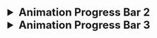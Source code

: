 <details >
 <summary style="font-size: x-large; font-weight: bold">Animation Progress Bar 2</summary>

Build an app where clicking the "Add" button adds progress bars to the page. The progress bars fill up in series, aka the second bar only starts filling up after the first bar is completely filled.

### Requirements
1. Clicking on the "Add" button adds a progress bar to the page.
2. The progress bars fill up gradually in sequence, one at a time. i.e. the second progress bar will only starts filling up after the first progress bar is completely filled up.
3. Each bar takes approximately 2000ms to completely fill up.

![img.png](img.png)


### Solution

Important Points:
1. Everything is same as animation progress bar 1, only we need to introduce `currentPos` state variable
to keep track of the current position of the progress bar that is running
2. //app component
```jsx
   export default function App() {
    const [count, setCount] = useState(0);
    const [currentPos, setCurrentPos] = useState(0);

    return (
        <div>
            <button onClick={() => {setCount(count + 1)}}>Add</button>
            <div className="list">
                {
                    Array(count).fill(null).map((_, index) => (
                        <ProgressBar
                            key={index}
                            index={index}
                            currentPos={currentPos}
                            updateCurrentPos = {() => {
                                setCurrentPos(currentPos + 1);
                            }} />
                    ))

                }
            </div>
            <div>
                {currentPos}
            </div>
        </div>
    );
}

```
3. //progress bar component
```jsx
function ProgressBar({index, currentPos, updateCurrentPos}){
    // console.log("index : " + index);

    const [startTransition, setStartTransition] = useState(false);

    /**
     1. We need to use `currentPos` in `useEffect` since
     `currentPos` is updated in `updateCurrentPos` function
     which help us check if `index` is greater than `currentPos`
     whenever `currentPos` is updated
     **/
    useEffect(() => {
        /**Using `startTransition` here is imp since without it
         we will keep increasing `currentPos` infinitely
         **/
        if(index > currentPos || startTransition){
            return
        }
        setStartTransition(true);

        setTimeout(() => {
            updateCurrentPos();
            // console.log("currentPos : " + currentPos)
        }, 2000)

    }, [currentPos])



    return (
        <div className="bar">
            <div
                className="fill"
                style={{transform: startTransition ? "scaleX(1)" : "scaleX(0)"}}
            >
                {index}
            </div>
        </div>
    )
}
```

**Good question to refresh React Skill**

### Referred Resources
1. https://www.greatfrontend.com/questions/user-interface/progress-bars-ii
2. https://learnweb3.io/degrees/ethereum-developer-degree/sophomore/intro-to-react-and-next-js/
3. https://www.udemy.com/course/nextjs-react-the-complete-guide/learn/lecture/41161552#questions

</details>


<details >
 <summary style="font-size: x-large; font-weight: bold">Animation Progress Bar 3</summary>

In Progress Bars II, we built progress bars which fill up in sequence, one at a time. In this question, we'll build progress bars where multiple of them are filling up concurrently, up to a limit of 3. The fourth progress bar only starts filling up after the third one is full.

### Requirements
1. Clicking on the "Add" button adds a progress bar to the page.
2. The progress bars fill up gradually in parallel, up to a limit of 3 concurrent bars filling up. i.e. the fourth progress bar will only start filling up after the third progress bar is completely filled up.
3. Each bar takes approximately 2000ms to completely fill up.

### Solution

1. 
```jsx
useEffect(() => {
    /** Added +2 for concurrent filling of bars **/
    if(index > currentPos + 2 || startTransition){
        return
    }
    setStartTransition(true);

    setTimeout(() => {
        updateCurrentPos();
    }, 2000)

}, [currentPos])
```
**Above solution won't work, at the start we can see bars filling parallel, but after that it will 
fill one by one.**

2. To make it work, we need to make below changes
```jsx
useEffect(() => {
    /** Added +2 for concurrent filling of bars **/
    if(index > currentPos + 2 || startTransition){
        return
    }
    setStartTransition(true);

    setTimeout(() => {
        updateCurrentPos();
    }, 2000 / 3)

}, [currentPos])
```
This can be explained once looking at the below solution which is better

3.
```jsx
function ProgressBar({index, currentPos, updateCurrentPos}){

    const [startTransition, setStartTransition] = useState(false);

    useEffect(() => {
        if(index > currentPos + 2 || startTransition){
            return
        }
        setStartTransition(true);

    }, [currentPos])



    return (
        <div className="bar">
            <div
                className="fill"
                style={{transform: startTransition ? "scaleX(1)" : "scaleX(0)"}}
                onTransitionEnd={() => {
                    updateCurrentPos();
                }}
            >
                {index}
            </div>
        </div>
    )
}
```

Using `onTransitionEnd()` instead of `setTimeout()` will make it work with 
just updating `+2` value to `if` condition.

Reason: To understand this we need to go through `js-concept/eventLoop-tasksORcallBack-animationCB-microTask`
first.
1. `onTransitionEnd()` falls under `Animation Queue` that's why when it activates it complete till
all the queued tasks are executed.
2. `setTimeout()` falls under `Task Queue` that's why it is executed one by one in order, so
at start since condition are met so all 3 bars start filling up, but after that `currentPos` increase
one by one, unlike `onTransitionEnd()`where it is increased 3 times in one go.

![img_1.png](img_1.png)

Referred Question: https://www.greatfrontend.com/questions/user-interface/progress-bars-iii
</details>

